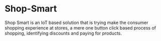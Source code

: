 # Shop-Smart
Shop Smart is an IoT based solution that is trying make the consumer shopping experience at stores, a mere one button click based process of shopping, identifying discounts and paying for products.
